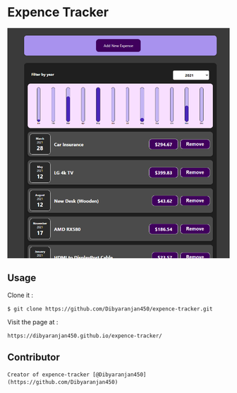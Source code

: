 # Expence Tracker

![Screenshot Img](./UpdateScreenshot.png)

## Usage

Clone it :

```
$ git clone https://github.com/Dibyaranjan450/expence-tracker.git
```

Visit the page at : 

```
https://dibyaranjan450.github.io/expence-tracker/
```

## Contributor

`
Creator of expence-tracker [@Dibyaranjan450](https://github.com/Dibyaranjan450)
`

